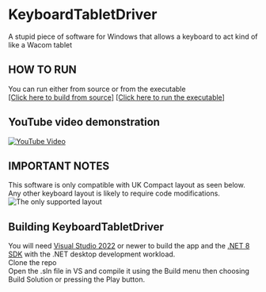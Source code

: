 # KeyboardTabletDriver

A stupid piece of software for Windows that allows a keyboard to act kind of like a Wacom tablet

## HOW TO RUN

You can run either from source or from the executable\
[[Click here to build from source]](#building-keyboardtabletdriver) [[Click here to run the executable]](https://github.com/woodcraftworld/KeyboardTabletDriver/releases)

## YouTube video demonstration
[![YouTube Video](https://woodcraftworld.github.io/unavailable.png)](https://youtube.com/watch)
## IMPORTANT NOTES

This software is only compatible with UK Compact layout as seen below.
Any other keyboard layout is likely to require code modifications.\
![The only supported layout](https://i.imgur.com/AVA15KV.jpeg)

## Building KeyboardTabletDriver

You will need [Visual Studio 2022](https://visualstudio.microsoft.com/#vs-section) or newer to build the app and the [.NET 8 SDK](https://dotnet.microsoft.com/en-us/download/dotnet/8.0) with the .NET desktop development workload.\
Clone the repo\
Open the .sln file in VS and compile it using the Build menu then choosing Build Solution or pressing the Play button.

